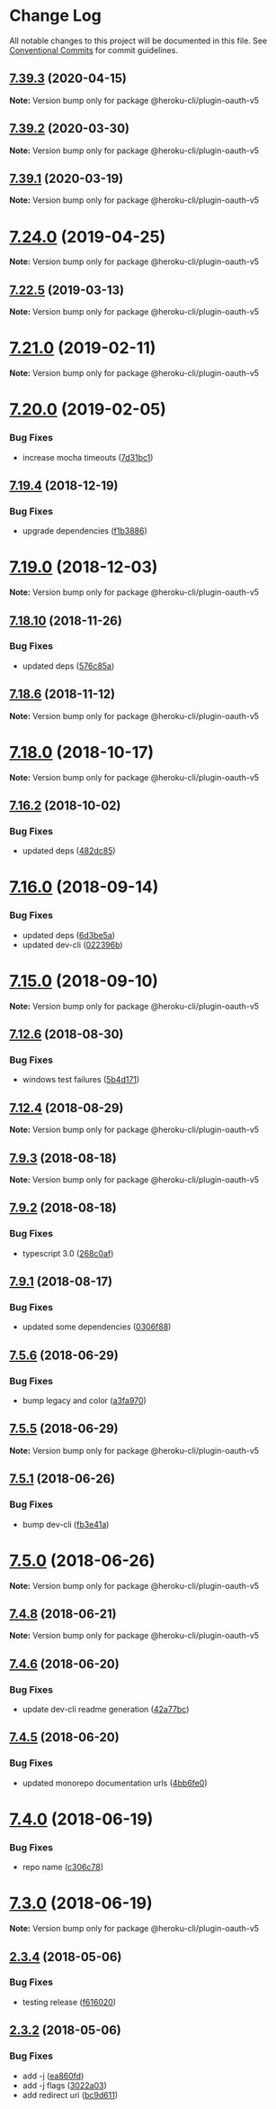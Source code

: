 # Change Log

All notable changes to this project will be documented in this file.
See [Conventional Commits](https://conventionalcommits.org) for commit guidelines.

## [7.39.3](https://github.com/heroku/cli/compare/v7.39.2...v7.39.3) (2020-04-15)

**Note:** Version bump only for package @heroku-cli/plugin-oauth-v5





## [7.39.2](https://github.com/heroku/cli/compare/v7.39.1...v7.39.2) (2020-03-30)

**Note:** Version bump only for package @heroku-cli/plugin-oauth-v5





## [7.39.1](https://github.com/heroku/cli/compare/v7.39.0...v7.39.1) (2020-03-19)

**Note:** Version bump only for package @heroku-cli/plugin-oauth-v5





# [7.24.0](https://github.com/heroku/cli/compare/v7.23.0...v7.24.0) (2019-04-25)

**Note:** Version bump only for package @heroku-cli/plugin-oauth-v5





## [7.22.5](https://github.com/heroku/cli/compare/v7.22.4...v7.22.5) (2019-03-13)

**Note:** Version bump only for package @heroku-cli/plugin-oauth-v5





# [7.21.0](https://github.com/heroku/cli/compare/v7.20.1...v7.21.0) (2019-02-11)

**Note:** Version bump only for package @heroku-cli/plugin-oauth-v5





# [7.20.0](https://github.com/heroku/cli/compare/v7.19.4...v7.20.0) (2019-02-05)


### Bug Fixes

* increase mocha timeouts ([7d31bc1](https://github.com/heroku/cli/commit/7d31bc1))





## [7.19.4](https://github.com/heroku/cli/compare/v7.19.3...v7.19.4) (2018-12-19)


### Bug Fixes

* upgrade dependencies ([f1b3886](https://github.com/heroku/cli/commit/f1b3886))





# [7.19.0](https://github.com/heroku/cli/compare/v7.18.10...v7.19.0) (2018-12-03)

**Note:** Version bump only for package @heroku-cli/plugin-oauth-v5





## [7.18.10](https://github.com/heroku/cli/compare/v7.18.9...v7.18.10) (2018-11-26)


### Bug Fixes

* updated deps ([576c85a](https://github.com/heroku/cli/commit/576c85a))





## [7.18.6](https://github.com/heroku/cli/compare/v7.18.5...v7.18.6) (2018-11-12)

**Note:** Version bump only for package @heroku-cli/plugin-oauth-v5





# [7.18.0](https://github.com/heroku/cli/compare/v7.17.2...v7.18.0) (2018-10-17)

**Note:** Version bump only for package @heroku-cli/plugin-oauth-v5





<a name="7.16.2"></a>
## [7.16.2](https://github.com/heroku/cli/compare/v7.16.1...v7.16.2) (2018-10-02)


### Bug Fixes

* updated deps ([482dc85](https://github.com/heroku/cli/commit/482dc85))





<a name="7.16.0"></a>
# [7.16.0](https://github.com/heroku/cli/compare/v7.15.2...v7.16.0) (2018-09-14)


### Bug Fixes

* updated deps ([6d3be5a](https://github.com/heroku/cli/commit/6d3be5a))
* updated dev-cli ([022396b](https://github.com/heroku/cli/commit/022396b))





<a name="7.15.0"></a>
# [7.15.0](https://github.com/heroku/cli/compare/v7.14.4...v7.15.0) (2018-09-10)

**Note:** Version bump only for package @heroku-cli/plugin-oauth-v5





<a name="7.12.6"></a>
## [7.12.6](https://github.com/heroku/cli/compare/v7.12.5...v7.12.6) (2018-08-30)


### Bug Fixes

* windows test failures ([5b4d171](https://github.com/heroku/cli/commit/5b4d171))





<a name="7.12.4"></a>
## [7.12.4](https://github.com/heroku/cli/compare/v7.12.3...v7.12.4) (2018-08-29)

**Note:** Version bump only for package @heroku-cli/plugin-oauth-v5





<a name="7.9.3"></a>
## [7.9.3](https://github.com/heroku/cli/compare/v7.9.2...v7.9.3) (2018-08-18)

**Note:** Version bump only for package @heroku-cli/plugin-oauth-v5





<a name="7.9.2"></a>
## [7.9.2](https://github.com/heroku/cli/compare/v7.9.1...v7.9.2) (2018-08-18)


### Bug Fixes

* typescript 3.0 ([268c0af](https://github.com/heroku/cli/commit/268c0af))





<a name="7.9.1"></a>
## [7.9.1](https://github.com/heroku/cli/compare/v7.9.0...v7.9.1) (2018-08-17)


### Bug Fixes

* updated some dependencies ([0306f88](https://github.com/heroku/cli/commit/0306f88))




<a name="7.5.6"></a>
## [7.5.6](https://github.com/heroku/cli/compare/v7.5.5...v7.5.6) (2018-06-29)


### Bug Fixes

* bump legacy and color ([a3fa970](https://github.com/heroku/cli/commit/a3fa970))




<a name="7.5.5"></a>
## [7.5.5](https://github.com/heroku/cli/compare/v7.5.4...v7.5.5) (2018-06-29)




**Note:** Version bump only for package @heroku-cli/plugin-oauth-v5

<a name="7.5.1"></a>
## [7.5.1](https://github.com/heroku/cli/compare/v7.5.0...v7.5.1) (2018-06-26)


### Bug Fixes

* bump dev-cli ([fb3e41a](https://github.com/heroku/cli/commit/fb3e41a))




<a name="7.5.0"></a>
# [7.5.0](https://github.com/heroku/cli/compare/v7.4.11...v7.5.0) (2018-06-26)




**Note:** Version bump only for package @heroku-cli/plugin-oauth-v5

<a name="7.4.8"></a>
## [7.4.8](https://github.com/heroku/cli/compare/v7.4.7...v7.4.8) (2018-06-21)




**Note:** Version bump only for package @heroku-cli/plugin-oauth-v5

<a name="7.4.6"></a>
## [7.4.6](https://github.com/heroku/cli/compare/v7.4.5...v7.4.6) (2018-06-20)


### Bug Fixes

* update dev-cli readme generation ([42a77bc](https://github.com/heroku/cli/commit/42a77bc))




<a name="7.4.5"></a>
## [7.4.5](https://github.com/heroku/cli/compare/v7.4.4...v7.4.5) (2018-06-20)


### Bug Fixes

* updated monorepo documentation urls ([4bb6fe0](https://github.com/heroku/cli/commit/4bb6fe0))




<a name="7.4.0"></a>
# [7.4.0](https://github.com/heroku/cli/compare/v7.3.0...v7.4.0) (2018-06-19)


### Bug Fixes

* repo name ([c306c78](https://github.com/heroku/cli/commit/c306c78))




<a name="7.3.0"></a>
# [7.3.0](https://github.com/heroku/heroku-cli-oauth/compare/v7.2.0...v7.3.0) (2018-06-19)




**Note:** Version bump only for package @heroku-cli/plugin-oauth-v5

<a name="2.3.4"></a>
## [2.3.4](https://github.com/heroku/heroku-cli-oauth/compare/v2.3.3...v2.3.4) (2018-05-06)


### Bug Fixes

* testing release ([f616020](https://github.com/heroku/heroku-cli-oauth/commit/f616020))

<a name="2.3.2"></a>
## [2.3.2](https://github.com/heroku/heroku-cli-oauth/compare/v2.3.1...v2.3.2) (2018-05-06)


### Bug Fixes

* add -j ([ea860fd](https://github.com/heroku/heroku-cli-oauth/commit/ea860fd))
* add -j flags ([3022a03](https://github.com/heroku/heroku-cli-oauth/commit/3022a03))
* add redirect uri ([bc9d611](https://github.com/heroku/heroku-cli-oauth/commit/bc9d611))

